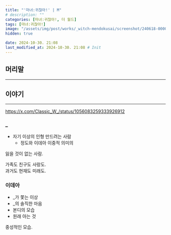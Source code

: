 ```yaml
---
title: "'마녀:귀찮아!' | M"
# description: ""
categories: [마녀:귀찮아!, 더 월드]
tags: [마녀:귀찮아!]
image: "/assets/img/post/works/_witch-mendokusai/screenshot/240618-000000.png"
hidden: true

date: 2024-10-30. 21:08
last_modified_at: 2024-10-30. 21:08 # Init
---
```


## 머리말

---

## 이야기

---

<https://x.com/Classic_W_/status/1056083259333926912>  

### _

- 자기 이상의 인형 만드려는 사람
  - 정도와 이데아 이중적 의미의

잃을 것이 없는 사람.  

가족도 친구도 사랑도.  
과거도 현재도 미래도.  

### 이데아

- _가 쫓는 이상
- _의 솔직한 마음
- 본디의 모습
- 원래 아는 것

중성적인 모습.  
